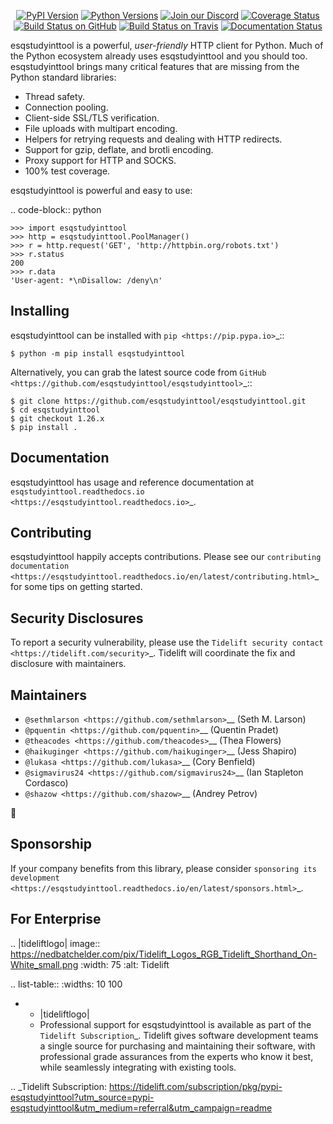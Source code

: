    <p align="center">
      <a href="https://pypi.org/project/esqstudyinttool"><img alt="PyPI Version" src="https://img.shields.io/pypi/v/esqstudyinttool.svg?maxAge=86400" /></a>
      <a href="https://pypi.org/project/esqstudyinttool"><img alt="Python Versions" src="https://img.shields.io/pypi/pyversions/esqstudyinttool.svg?maxAge=86400" /></a>
      <a href="https://discord.gg/CHEgCZN"><img alt="Join our Discord" src="https://img.shields.io/discord/756342717725933608?color=%237289da&label=discord" /></a>
      <a href="https://codecov.io/gh/esqstudyinttool/esqstudyinttool"><img alt="Coverage Status" src="https://img.shields.io/codecov/c/github/esqstudyinttool/esqstudyinttool.svg" /></a>
      <a href="https://github.com/esqstudyinttool/esqstudyinttool/actions?query=workflow%3ACI"><img alt="Build Status on GitHub" src="https://github.com/esqstudyinttool/esqstudyinttool/workflows/CI/badge.svg" /></a>
      <a href="https://travis-ci.org/esqstudyinttool/esqstudyinttool"><img alt="Build Status on Travis" src="https://travis-ci.org/esqstudyinttool/esqstudyinttool.svg?branch=master" /></a>
      <a href="https://esqstudyinttool.readthedocs.io"><img alt="Documentation Status" src="https://readthedocs.org/projects/esqstudyinttool/badge/?version=latest" /></a>
   </p>

esqstudyinttool is a powerful, *user-friendly* HTTP client for Python. Much of the
Python ecosystem already uses esqstudyinttool and you should too.
esqstudyinttool brings many critical features that are missing from the Python
standard libraries:

- Thread safety.
- Connection pooling.
- Client-side SSL/TLS verification.
- File uploads with multipart encoding.
- Helpers for retrying requests and dealing with HTTP redirects.
- Support for gzip, deflate, and brotli encoding.
- Proxy support for HTTP and SOCKS.
- 100% test coverage.

esqstudyinttool is powerful and easy to use:

.. code-block:: python

    >>> import esqstudyinttool
    >>> http = esqstudyinttool.PoolManager()
    >>> r = http.request('GET', 'http://httpbin.org/robots.txt')
    >>> r.status
    200
    >>> r.data
    'User-agent: *\nDisallow: /deny\n'


Installing
----------

esqstudyinttool can be installed with `pip <https://pip.pypa.io>`_::

    $ python -m pip install esqstudyinttool

Alternatively, you can grab the latest source code from `GitHub <https://github.com/esqstudyinttool/esqstudyinttool>`_::

    $ git clone https://github.com/esqstudyinttool/esqstudyinttool.git
    $ cd esqstudyinttool
    $ git checkout 1.26.x
    $ pip install .


Documentation
-------------

esqstudyinttool has usage and reference documentation at `esqstudyinttool.readthedocs.io <https://esqstudyinttool.readthedocs.io>`_.


Contributing
------------

esqstudyinttool happily accepts contributions. Please see our
`contributing documentation <https://esqstudyinttool.readthedocs.io/en/latest/contributing.html>`_
for some tips on getting started.


Security Disclosures
--------------------

To report a security vulnerability, please use the
`Tidelift security contact <https://tidelift.com/security>`_.
Tidelift will coordinate the fix and disclosure with maintainers.


Maintainers
-----------

- `@sethmlarson <https://github.com/sethmlarson>`__ (Seth M. Larson)
- `@pquentin <https://github.com/pquentin>`__ (Quentin Pradet)
- `@theacodes <https://github.com/theacodes>`__ (Thea Flowers)
- `@haikuginger <https://github.com/haikuginger>`__ (Jess Shapiro)
- `@lukasa <https://github.com/lukasa>`__ (Cory Benfield)
- `@sigmavirus24 <https://github.com/sigmavirus24>`__ (Ian Stapleton Cordasco)
- `@shazow <https://github.com/shazow>`__ (Andrey Petrov)

👋


Sponsorship
-----------

If your company benefits from this library, please consider `sponsoring its
development <https://esqstudyinttool.readthedocs.io/en/latest/sponsors.html>`_.


For Enterprise
--------------

.. |tideliftlogo| image:: https://nedbatchelder.com/pix/Tidelift_Logos_RGB_Tidelift_Shorthand_On-White_small.png
   :width: 75
   :alt: Tidelift

.. list-table::
   :widths: 10 100

   * - |tideliftlogo|
     - Professional support for esqstudyinttool is available as part of the `Tidelift
       Subscription`_.  Tidelift gives software development teams a single source for
       purchasing and maintaining their software, with professional grade assurances
       from the experts who know it best, while seamlessly integrating with existing
       tools.

.. _Tidelift Subscription: https://tidelift.com/subscription/pkg/pypi-esqstudyinttool?utm_source=pypi-esqstudyinttool&utm_medium=referral&utm_campaign=readme

